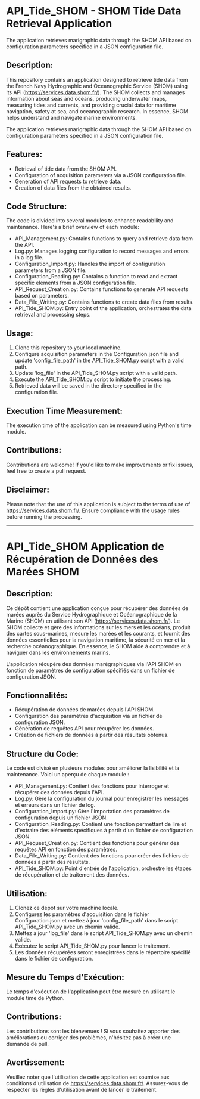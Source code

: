 # API_Tide_SHOM - SHOM Tide Data Retrieval Application
The application retrieves marigraphic data through the SHOM API based on configuration parameters specified in a JSON configuration file.

## Description:
This repository contains an application designed to retrieve tide data from the French Navy Hydrographic and Oceanographic Service (SHOM) using its API (https://services.data.shom.fr/). The SHOM collects and manages information about seas and oceans, producing underwater maps, measuring tides and currents, and providing crucial data for maritime navigation, safety at sea, and oceanographic research. In essence, SHOM helps understand and navigate marine environments.

The application retrieves marigraphic data through the SHOM API based on configuration parameters specified in a JSON configuration file.

## Features:

- Retrieval of tide data from the SHOM API.
- Configuration of acquisition parameters via a JSON configuration file.
- Generation of API requests to retrieve data.
- Creation of data files from the obtained results.

## Code Structure:

The code is divided into several modules to enhance readability and maintenance. Here's a brief overview of each module:

- API_Management.py: Contains functions to query and retrieve data from the API.
- Log.py: Manages logging configuration to record messages and errors in a log file.
- Configuration_Import.py: Handles the import of configuration parameters from a JSON file.
- Configuration_Reading.py: Contains a function to read and extract specific elements from a JSON configuration file.
- API_Request_Creation.py: Contains functions to generate API requests based on parameters.
- Data_File_Writing.py: Contains functions to create data files from results.
- API_Tide_SHOM.py: Entry point of the application, orchestrates the data retrieval and processing steps.

## Usage:

1. Clone this repository to your local machine.
2. Configure acquisition parameters in the Configuration.json file and update 'config_file_path' in the API_Tide_SHOM.py script with a valid path.
3. Update 'log_file' in the API_Tide_SHOM.py script with a valid path.
4. Execute the API_Tide_SHOM.py script to initiate the processing.
5. Retrieved data will be saved in the directory specified in the configuration file.

## Execution Time Measurement:

The execution time of the application can be measured using Python's time module.

## Contributions:

Contributions are welcome! If you'd like to make improvements or fix issues, feel free to create a pull request.

## Disclaimer:

Please note that the use of this application is subject to the terms of use of https://services.data.shom.fr/. Ensure compliance with the usage rules before running the processing.

_________________________________________________________________________________________________________________________________________________________________________________________________________________________

# API_Tide_SHOM Application de Récupération de Données des Marées SHOM

## Description:

Ce dépôt contient une application conçue pour récupérer des données de marées auprès du Service Hydrographique et Océanographique de la Marine (SHOM) en utilisant son API (https://services.data.shom.fr/). Le SHOM collecte et gère des informations sur les mers et les océans, produit des cartes sous-marines, mesure les marées et les courants, et fournit des données essentielles pour la navigation maritime, la sécurité en mer et la recherche océanographique. En essence, le SHOM aide à comprendre et à naviguer dans les environnements marins.

L'application récupère des données marégraphiques via l'API SHOM en fonction de paramètres de configuration spécifiés dans un fichier de configuration JSON.

## Fonctionnalités:

- Récupération de données de marées depuis l'API SHOM.
- Configuration des paramètres d'acquisition via un fichier de configuration JSON.
- Génération de requêtes API pour récupérer les données.
- Création de fichiers de données à partir des résultats obtenus.

## Structure du Code:

Le code est divisé en plusieurs modules pour améliorer la lisibilité et la maintenance. Voici un aperçu de chaque module :

- API_Management.py: Contient des fonctions pour interroger et récupérer des données depuis l'API.
- Log.py: Gère la configuration du journal pour enregistrer les messages et erreurs dans un fichier de log.
- Configuration_Import.py: Gère l'importation des paramètres de configuration depuis un fichier JSON.
- Configuration_Reading.py: Contient une fonction permettant de lire et d'extraire des éléments spécifiques à partir d'un fichier de configuration JSON.
- API_Request_Creation.py: Contient des fonctions pour générer des requêtes API en fonction des paramètres.
- Data_File_Writing.py: Contient des fonctions pour créer des fichiers de données à partir des résultats.
- API_Tide_SHOM.py: Point d'entrée de l'application, orchestre les étapes de récupération et de traitement des données.

## Utilisation:

1. Clonez ce dépôt sur votre machine locale.
2. Configurez les paramètres d'acquisition dans le fichier Configuration.json et mettez à jour 'config_file_path' dans le script API_Tide_SHOM.py avec un chemin valide.
3. Mettez à jour 'log_file' dans le script API_Tide_SHOM.py avec un chemin valide.
4. Exécutez le script API_Tide_SHOM.py pour lancer le traitement.
5. Les données récupérées seront enregistrées dans le répertoire spécifié dans le fichier de configuration.

## Mesure du Temps d'Exécution:

Le temps d'exécution de l'application peut être mesuré en utilisant le module time de Python.

## Contributions:

Les contributions sont les bienvenues ! Si vous souhaitez apporter des améliorations ou corriger des problèmes, n'hésitez pas à créer une demande de pull.

## Avertissement:

Veuillez noter que l'utilisation de cette application est soumise aux conditions d'utilisation de https://services.data.shom.fr/. Assurez-vous de respecter les règles d'utilisation avant de lancer le traitement.
